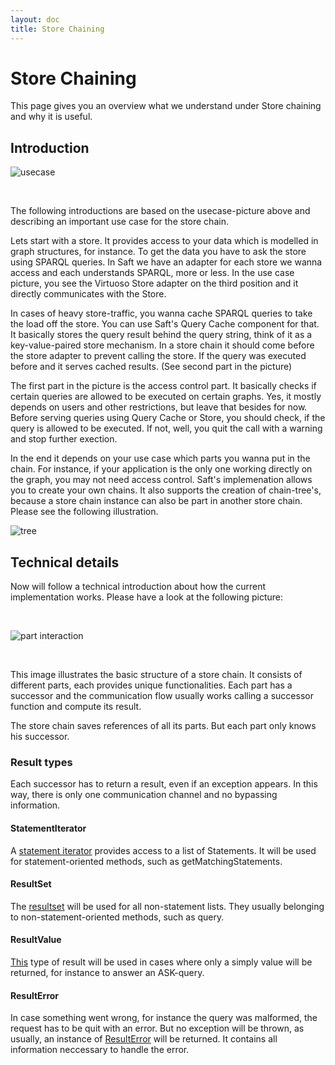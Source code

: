 ```yaml
---
layout: doc
title: Store Chaining
---
```


# Store Chaining

This page gives you an overview what we understand under Store chaining and why it is useful. 

## Introduction

![usecase](https://rawgit.com/SaftIng/safting.github.io/master/doc/phpframework/store/storechain-usecase.svg)

<br/>

The following introductions are based on the usecase-picture above and describing an important use case for the store chain. 

Lets start with a store. It provides access to your data which is modelled in graph structures, for instance. To get the data you have to ask the store using SPARQL queries. In Saft we have an adapter for each store we wanna access and each understands SPARQL, more or less. In the use case picture, you see the Virtuoso Store adapter on the third position and it directly communicates with the Store.

In cases of heavy store-traffic, you wanna cache SPARQL queries to take the load off the store. You can use Saft's Query Cache component for that. It basically stores the query result behind the query string, think of it as a key-value-paired store mechanism. In a store chain it should come before the store adapter to prevent calling the store. If the query was executed before and it serves cached results. (See second part in the picture)

The first part in the picture is the access control part. It basically checks if certain queries are allowed to be executed on certain graphs. Yes, it mostly depends on users and other restrictions, but leave that besides for now. Before serving queries using Query Cache or Store, you should check, if the query is allowed to be executed. If not, well, you quit the call with a warning and stop further exection.

In the end it depends on your use case which parts you wanna put in the chain. For instance, if your application is the only one working directly on the graph, you may not need access control. Saft's implemenation allows you to create your own chains. It also supports the creation of chain-tree's, because a store chain instance can also be part in another store chain. Please see the following illustration.

![tree](https://rawgit.com/SaftIng/safting.github.io/master/doc/phpframework/store/storechain-trees.svg)


## Technical details

Now will follow a technical introduction about how the current implementation works. Please have a look at the following picture:

<br/>

![part interaction](https://rawgit.com/SaftIng/safting.github.io/master/doc/phpframework/store/storechain-partsinteraction.svg)

<br/>

This image illustrates the basic structure of a store chain. It consists of different parts, each provides unique functionalities. Each part has a successor and the communication flow usually works calling a successor function and compute its result.

The store chain saves references of all its parts. But each part only knows his successor. 

### Result types

Each successor has to return a result, even if an exception appears. In this way, there is only one communication channel and no bypassing information. 

#### StatementIterator

A [statement iterator](https://github.com/SaftIng/Saft/blob/master/src/Saft/Rdf/AbstractStatementIterator.php) provides access to a list of Statements. It will be used for statement-oriented methods, such as getMatchingStatements.

#### ResultSet

The [resultset](https://github.com/SaftIng/Saft/blob/master/src/Saft/Sparql/ResultSet.php) will be used for all non-statement lists. They usually belonging to non-statement-oriented methods, such as query.

#### ResultValue

[This](https://github.com/SaftIng/Saft/blob/master/src/Saft/Sparql/ResultValue.php) type of result will be used in cases where only a simply value will be returned, for instance to answer an ASK-query.

#### ResultError

In case something went wrong, for instance the query was malformed, the request has to be quit with an error. But no exception will be thrown, as usually, an instance of [ResultError](https://github.com/SaftIng/Saft/blob/master/src/Saft/Sparql/ResultError.php) will be returned. It contains all information neccessary to handle the error.
